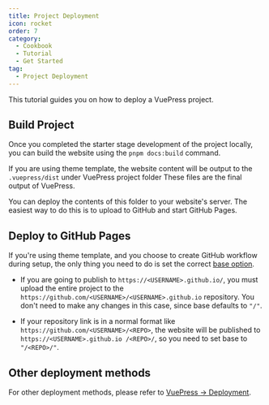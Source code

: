 ```yaml
---
title: Project Deployment
icon: rocket
order: 7
category:
  - Cookbook
  - Tutorial
  - Get Started
tag:
  - Project Deployment
---
```


This tutorial guides you on how to deploy a VuePress project.

<!-- more -->

## Build Project

Once you completed the starter stage development of the project locally, you can build the website using the `pnpm docs:build` command.

If you are using theme template, the website content will be output to the `.vuepress/dist` under VuePress project folder These files are the final output of VuePress.

You can deploy the contents of this folder to your website's server. The easiest way to do this is to upload to GitHub and start GitHub Pages.

## Deploy to GitHub Pages

If you're using theme template, and you choose to create GitHub workflow during setup, the only thing you need to do is set the correct [base option](https://v2.vuepress.vuejs.org/reference/config.html#base).

- If you are going to publish to `https://<USERNAME>.github.io/`, you must upload the entire project to the `https://github.com/<USERNAME>/<USERNAME>.github.io` repository. You don't need to make any changes in this case, since base defaults to `"/"`.

- If your repository link is in a normal format like `https://github.com/<USERNAME>/<REPO>`, the website will be published to `https://<USERNAME>.github.io /<REPO>/`, so you need to set base to `"/<REPO>/"`.

## Other deployment methods

For other deployment methods, please refer to [VuePress → Deployment](https://v2.vuepress.vuejs.org/guide/deployment.html).
